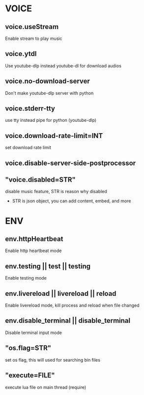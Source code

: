 # VOICE

## voice.useStream
Enable stream to play music

## voice.ytdl
Use youtube-dlp instead youtube-dl for download audios

## voice.no-download-server
Don't make youtube-dlp server with python

## voice.stderr-tty
use tty instead pipe for python (youtube-dlp)

## voice.download-rate-limit=INT
set download rate limit

## voice.disable-server-side-postprocessor

## "voice.disabled=STR"
disable music feature, STR is reason why disabled
* STR is json object, you can add content, embed, and more

# ENV

## env.httpHeartbeat
Enable http heartbeat mode  

## env.testing || test || testing
Enable testing mode

## env.livereload || livereload || reload
Enable livereload mode, kill process and reload when file changed

## env.disable_terminal || disable_terminal
Disable terminal input mode

## "os.flag=STR"
set os flag, this will used for searching bin files

## "execute=FILE"
execute lua file on main thread (require)  


